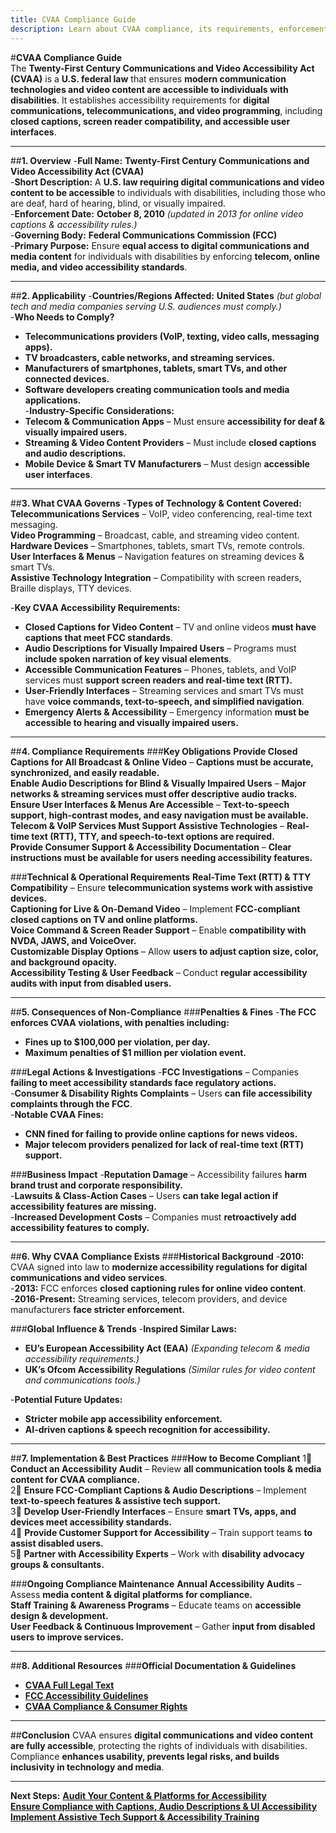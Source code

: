 ```yaml
---
title: CVAA Compliance Guide
description: Learn about CVAA compliance, its requirements, enforcement, and best practices for ensuring accessibility in communications and technology.
---
```


#**CVAA Compliance Guide**  
The **Twenty-First Century Communications and Video Accessibility Act (CVAA)** is a **U.S. federal law** that ensures **modern communication technologies and video content are accessible to individuals with disabilities**. It establishes accessibility requirements for **digital communications, telecommunications, and video programming**, including **closed captions, screen reader compatibility, and accessible user interfaces**.

---

##**1. Overview**
-**Full Name:** **Twenty-First Century Communications and Video Accessibility Act (CVAA)**  
-**Short Description:** A **U.S. law requiring digital communications and video content to be accessible** to individuals with disabilities, including those who are deaf, hard of hearing, blind, or visually impaired.  
-**Enforcement Date:** **October 8, 2010** *(updated in 2013 for online video captions & accessibility rules.)*  
-**Governing Body:** **Federal Communications Commission (FCC)**  
-**Primary Purpose:** Ensure **equal access to digital communications and media content** for individuals with disabilities by enforcing **telecom, online media, and video accessibility standards**.  

---

##**2. Applicability**
-**Countries/Regions Affected:** **United States** *(but global tech and media companies serving U.S. audiences must comply.)*  
-**Who Needs to Comply?**  
  - **Telecommunications providers (VoIP, texting, video calls, messaging apps).**  
  - **TV broadcasters, cable networks, and streaming services.**  
  - **Manufacturers of smartphones, tablets, smart TVs, and other connected devices.**  
  - **Software developers creating communication tools and media applications.**  
-**Industry-Specific Considerations:**  
  - **Telecom & Communication Apps** – Must ensure **accessibility for deaf & visually impaired users.**  
  - **Streaming & Video Content Providers** – Must include **closed captions and audio descriptions.**  
  - **Mobile Device & Smart TV Manufacturers** – Must design **accessible user interfaces**.  

---

##**3. What CVAA Governs**
-**Types of Technology & Content Covered:**  
   **Telecommunications Services** – VoIP, video conferencing, real-time text messaging.  
   **Video Programming** – Broadcast, cable, and streaming video content.  
   **Hardware Devices** – Smartphones, tablets, smart TVs, remote controls.  
   **User Interfaces & Menus** – Navigation features on streaming devices & smart TVs.  
   **Assistive Technology Integration** – Compatibility with screen readers, Braille displays, TTY devices.  

-**Key CVAA Accessibility Requirements:**  
  - **Closed Captions for Video Content** – TV and online videos **must have captions that meet FCC standards**.  
  - **Audio Descriptions for Visually Impaired Users** – Programs must **include spoken narration of key visual elements**.  
  - **Accessible Communication Features** – Phones, tablets, and VoIP services must **support screen readers and real-time text (RTT).**  
  - **User-Friendly Interfaces** – Streaming services and smart TVs must have **voice commands, text-to-speech, and simplified navigation**.  
  - **Emergency Alerts & Accessibility** – Emergency information **must be accessible to hearing and visually impaired users.**  

---

##**4. Compliance Requirements**
###**Key Obligations**
 **Provide Closed Captions for All Broadcast & Online Video** – **Captions must be accurate, synchronized, and easily readable.**  
 **Enable Audio Descriptions for Blind & Visually Impaired Users** – **Major networks & streaming services must offer descriptive audio tracks.**  
 **Ensure User Interfaces & Menus Are Accessible** – **Text-to-speech support, high-contrast modes, and easy navigation must be available.**  
 **Telecom & VoIP Services Must Support Assistive Technologies** – **Real-time text (RTT), TTY, and speech-to-text options are required.**  
 **Provide Consumer Support & Accessibility Documentation** – **Clear instructions must be available for users needing accessibility features.**  

###**Technical & Operational Requirements**
 **Real-Time Text (RTT) & TTY Compatibility** – Ensure **telecommunication systems work with assistive devices.**  
 **Captioning for Live & On-Demand Video** – Implement **FCC-compliant closed captions on TV and online platforms.**  
 **Voice Command & Screen Reader Support** – Enable **compatibility with NVDA, JAWS, and VoiceOver.**  
 **Customizable Display Options** – Allow **users to adjust caption size, color, and background opacity.**  
 **Accessibility Testing & User Feedback** – Conduct **regular accessibility audits with input from disabled users.**  

---

##**5. Consequences of Non-Compliance**
###**Penalties & Fines**
-**The FCC enforces CVAA violations, with penalties including:**  
  - **Fines up to $100,000 per violation, per day.**  
  - **Maximum penalties of $1 million per violation event.**  

###**Legal Actions & Investigations**
-**FCC Investigations** – Companies **failing to meet accessibility standards face regulatory actions.**  
-**Consumer & Disability Rights Complaints** – Users **can file accessibility complaints through the FCC**.  
-**Notable CVAA Fines:**  
  - **CNN fined for failing to provide online captions for news videos.**  
  - **Major telecom providers penalized for lack of real-time text (RTT) support.**  

###**Business Impact**
-**Reputation Damage** – Accessibility failures **harm brand trust and corporate responsibility.**  
-**Lawsuits & Class-Action Cases** – Users **can take legal action if accessibility features are missing.**  
-**Increased Development Costs** – Companies must **retroactively add accessibility features to comply.**  

---

##**6. Why CVAA Compliance Exists**
###**Historical Background**
-**2010:** CVAA signed into law to **modernize accessibility regulations for digital communications and video services**.  
-**2013:** FCC enforces **closed captioning rules for online video content**.  
-**2016-Present:** Streaming services, telecom providers, and device manufacturers **face stricter enforcement.**  

###**Global Influence & Trends**
-**Inspired Similar Laws:**  
  - **EU’s European Accessibility Act (EAA)** *(Expanding telecom & media accessibility requirements.)*  
  - **UK’s Ofcom Accessibility Regulations** *(Similar rules for video content and communications tools.)*  

-**Potential Future Updates:**  
  - **Stricter mobile app accessibility enforcement.**  
  - **AI-driven captions & speech recognition for accessibility.**  

---

##**7. Implementation & Best Practices**
###**How to Become Compliant**
1⃣ **Conduct an Accessibility Audit** – Review **all communication tools & media content for CVAA compliance.**  
2⃣ **Ensure FCC-Compliant Captions & Audio Descriptions** – Implement **text-to-speech features & assistive tech support.**  
3⃣ **Develop User-Friendly Interfaces** – Ensure **smart TVs, apps, and devices meet accessibility standards.**  
4⃣ **Provide Customer Support for Accessibility** – Train support teams **to assist disabled users.**  
5⃣ **Partner with Accessibility Experts** – Work with **disability advocacy groups & consultants.**  

###**Ongoing Compliance Maintenance**
 **Annual Accessibility Audits** – Assess **media content & digital platforms for compliance.**  
 **Staff Training & Awareness Programs** – Educate teams on **accessible design & development.**  
 **User Feedback & Continuous Improvement** – Gather **input from disabled users to improve services.**  

---

##**8. Additional Resources**
###**Official Documentation & Guidelines**
- **[ CVAA Full Legal Text](https://www.fcc.gov/general/twenty-first-century-communications-and-video-accessibility-act-2010)**  
- **[ FCC Accessibility Guidelines](https://www.fcc.gov/accessibility)**  
- **[ CVAA Compliance & Consumer Rights](https://www.fcc.gov/consumers/guides/21st-century-communications-and-video-accessibility-act-cvaa)**  

---

##**Conclusion**
CVAA ensures **digital communications and video content are fully accessible**, protecting the rights of individuals with disabilities. Compliance **enhances usability, prevents legal risks, and builds inclusivity in technology and media**.

---

 **Next Steps:**
 **[Audit Your Content & Platforms for Accessibility](#)**  
 **[Ensure Compliance with Captions, Audio Descriptions & UI Accessibility](#)**  
 **[Implement Assistive Tech Support & Accessibility Training](#)**  
